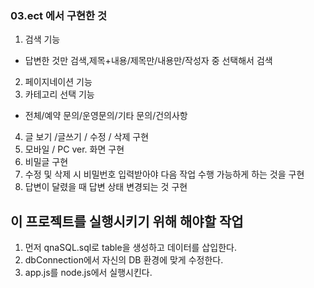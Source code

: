 ### 03.ect 에서 구현한 것
1. 검색 기능
  - 답변한 것만 검색,제목+내용/제목만/내용만/작성자 중 선택해서 검색
2. 페이지네이션 기능
3. 카테고리 선택 기능
  - 전체/예약 문의/운영문의/기타 문의/건의사항
4. 글 보기 /글쓰기 / 수정 / 삭제 구현
5. 모바일 / PC ver. 화면 구현
6. 비밀글 구현
7. 수정 및 삭제 시 비밀번호 입력받아야 다음 작업 수행 가능하게 하는 것을 구현
8. 답변이 달렸을 때 답변 상태 변경되는 것 구현

## 이 프로젝트를 실행시키기 위해 해야할 작업
1. 먼저 qnaSQL.sql로 table을 생성하고 데이터를 삽입한다.
2. dbConnection에서 자신의 DB 환경에 맞게 수정한다.
3. app.js를 node.js에서 실행시킨다.
